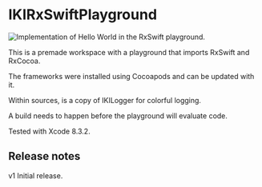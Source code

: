 # IKIRxSwiftPlayground

![Implementation of Hello World in the RxSwift playground.](https://www.ikiapps.com/img/2017-05-18-iki-rxswift-playground/hello-world-in-iki-rxswift-playground.png)

This is a premade workspace with a playground that imports RxSwift and RxCocoa.

The frameworks were installed using Cocoapods and can be updated with it.

Within sources, is a copy of IKILogger for colorful logging.

A build needs to happen before the playground will evaluate code.

Tested with Xcode 8.3.2.

## Release notes

v1 Initial release.
